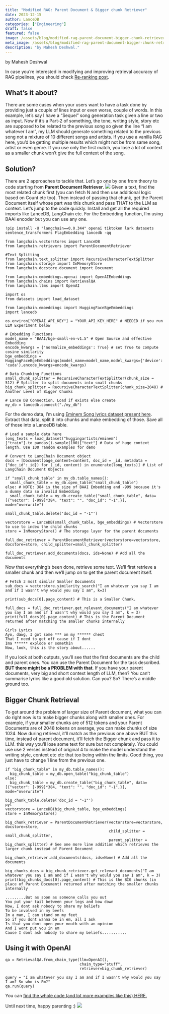 ```yaml
---
title: "Modified RAG: Parent Document & Bigger chunk Retriever"
date: 2023-12-15
author: LanceDB
categories: ["Engineering"]
draft: false
featured: false
image: /assets/blog/modified-rag-parent-document-bigger-chunk-retriever-62b3d1e79bc6/preview-image.png
meta_image: /assets/blog/modified-rag-parent-document-bigger-chunk-retriever-62b3d1e79bc6/preview-image.png
description: "by Mahesh Deshwal."
---
```


by Mahesh Deshwal

In case you’re interested in modifying and improving retrieval accuracy of RAG pipelines, you should check [Re-ranking post](https://medium.com/p/cf6eaec6d544).

## What’s it about?

There are some cases when your users want to have a task done by providing just a couple of lines input or even worse, couple of words. In this example, let’s say I have a “Sequel” song generation task given a line or two as input. Now if it’s a Part-2 of something, the tone, writing style, story etc are supposed to be related to the previous song so given the line “I am whatever I am”, my LLM should generate something related to the previous song not a mixture of 10 different songs and artists. If you use a vanilla RAG here, you’d be getting multiple results which might not be from same song, artist or even genre. If you use only the first match, you lose a lot of context as a smaller chunk won’t give the full context of the song.

## Solution?

There are 2 approaches to tackle that. Let’s go one by one from theory to code starting from **Parent Document Retriever**.
![](https://miro.medium.com/v2/resize:fit:550/1*0JHJPrAuvalxOsywuNxJqg.jpeg)
Given a text, find the most related chunk first (you can fetch N and then use additional logic based on Count etc too). Then instead of passing that chunk, get the Parent Document itself whose part was this chunk and pass THAT to the LLM as context. Let’s jump to the code quickly. Install and get all the required imports like LanceDB, LangChain etc. For the Embedding function, I’m using BAAI encoder but you can use any one.

    !pip install -U "langchain==0.0.344" openai tiktoken lark datasets sentence_transformers FlagEmbedding lancedb -qq

    from langchain.vectorstores import LanceDB
    from langchain.retrievers import ParentDocumentRetriever

    #Text Splitting
    from langchain.text_splitter import RecursiveCharacterTextSplitter
    from langchain.storage import InMemoryStore
    from langchain.docstore.document import Document

    from langchain.embeddings.openai import OpenAIEmbeddings
    from langchain.chains import RetrievalQA
    from langchain.llms import OpenAI

    import os
    from datasets import load_dataset

    from langchain.embeddings import HuggingFaceBgeEmbeddings
    import lancedb

    os.environ["OPENAI_API_KEY"] = "YOUR_API_KEY_HERE" # NEEDED if you run LLM Experiment below

    # Embedding Functions
    model_name = "BAAI/bge-small-en-v1.5" # Open Source and effective Embedding
    encode_kwargs = {'normalize_embeddings': True} # set True to compute cosine similarity
    bge_embeddings = HuggingFaceBgeEmbeddings(model_name=model_name,model_kwargs={'device': 'cuda'},encode_kwargs=encode_kwargs)

    # Data Chunking Functions
    small_chunk_splitter = RecursiveCharacterTextSplitter(chunk_size = 512) # Splitter to split documents into small chunks
    big_chunk_splitter = RecursiveCharacterTextSplitter(chunk_size=2048) # Another Level of Bigger Chunks

    # Lance DB Connection. Load if exists else create
    my_db = lancedb.connect("./my_db")

For the demo data, I’m using [Eminem Song lyrics dataset present here](https://huggingface.co/huggingartists/eminem). Extract that data, split it into chunks and make embedding of those. Save all of those into a LanceDB table.

    # Load a sample data here
    long_texts = load_dataset("huggingartists/eminem")["train"].to_pandas().sample(100)["text"] # Data of huge context length. Use 100 random examples for demo

    # Convert to LangChain Document object
    docs = [Document(page_content=content, doc_id = _id, metadata = {"doc_id":_id}) for (_id, content) in enumerate(long_texts)] # List of LangChain Document Objects

    if "small_chunk_table" in my_db.table_names():
      small_chunk_table = my_db.open_table("small_chunk_table")
    else: # NOTE: 384 is the size of BAAI Embedding and -999 because it's a dummy data so invalid Embedding
      small_chunk_table = my_db.create_table("small_chunk_table", data=[{"vector": [-999]*384, "text": "", "doc_id": "-1",}], mode="overwrite")

    small_chunk_table.delete('doc_id = "-1"')

    vectorstore = LanceDB(small_chunk_table, bge_embeddings) # Vectorstore to use to index the child chunks
    store = InMemoryStore() # The storage layer for the parent documents

    full_doc_retriever = ParentDocumentRetriever(vectorstore=vectorstore, docstore=store, child_splitter=small_chunk_splitter)

    full_doc_retriever.add_documents(docs, ids=None) # Add all the documents

Now that everything’s been done, retrieve some text. We’ll first retrieve a smaller chunk and then we’ll jump on to get the parent document itself.

    # Fetch 3 most similar Smaller Documents
    sub_docs = vectorstore.similarity_search("I am whatever you say I am and if I wasn't why would you say I am", k=3)

    print(sub_docs[0].page_content) # This is a Smaller Chunk.

    full_docs = full_doc_retriever.get_relevant_documents("I am whatever you say I am and if I wasn't why would you say I am", k = 3)
    print(full_docs[0].page_content) # This is the Parent Document returned after matching the smaller chunks internally

    Girls Lyrics
    Ayo, dawg, I got some *** on my ****** chest
    That I need to get off cause if I dont
    Ima ****** explode or somethin
    Now, look, this is the story about......

If you look at both outputs, you’ll see that the first documents are the child and parent ones. You can use the Parent Document for the task described. **BUT there might be a PROBLEM with that**. If you have your parent documents, very big and short context length of LLM, then? You can’t summarise lyrics like a good old solution. Can you? So? There’s a middle ground too.

## Bigger Chunk Retrieval

To get around the problem of larger size of Parent document, what you can do right now is to make bigger chunks along with smaller ones. For example, if your smaller chunks are of 512 tokens and your Parent Documents are of 2048 tokens on average, you can make chunks of size 1024. Now during retrieval, it’ll match as the previous one above BUT this time, instead of parent document, it’ll fetch the Bigger chunk and pass it to LLM. this way you’ll lose some text for sure but not completely. You could use use 2 verses instead of original 4 to make the model understand the writing style, context etc etc that too being within the limits. Good thing, you just have to change 1 line from the previous one.

    if "big_chunk_table" in my_db.table_names():
      big_chunk_table = my_db.open_table("big_chunk_table")
    else:
      big_chunk_table = my_db.create_table("big_chunk_table", data=[{"vector": [-999]*384, "text": "", "doc_id": "-1",}], mode="overwrite")

    big_chunk_table.delete('doc_id = "-1"')
    pyt
    vectorstore = LanceDB(big_chunk_table, bge_embeddings)
    store = InMemoryStore()

    big_chunk_retriever = ParentDocumentRetriever(vectorstore=vectorstore, docstore=store,
                                                  child_splitter = small_chunk_splitter,
                                                  parent_splitter = big_chunk_splitter) # See one more line addition which retrieves the larger chunk instead of Parent Document

    big_chunk_retriever.add_documents(docs, ids=None) # Add all the documents

    big_chunks_docs = big_chunk_retriever.get_relevant_documents("I am whatever you say I am and if I wasn't why would you say I am", k = 3)
    print(big_chunks_docs[0].page_content) # This is the BIG chunks (in place of Parent Document) returned after matching the smaller chunks internally

    .........But as soon as someone calls you out
    You put your tail between your legs and bow down
    Now, I dont ask nobody to share my beliefs
    To be involved in my beefs
    Im a man, I can stand on my feet
    So if you dont wanna be in em, all I ask
    Is that you dont open your mouth with an opinion
    And I wont put you in em
    Cause I dont ask nobody to share my beliefs...........

## Using it with OpenAI

    qa = RetrievalQA.from_chain_type(llm=OpenAI(),
                                     chain_type="stuff",
                                     retriever=big_chunk_retriever)

    query = "I am whatever you say I am and if I wasn't why would you say I am? So who is Em?"
    qa.run(query)

You can [find the whole code (and lot more examples like this) HERE.](https://github.com/lancedb/vectordb-recipes#examples)

Until next time, happy parenting :)
![](https://miro.medium.com/v2/resize:fit:550/1*lkDfUDQXYMUsnje8fM331Q.jpeg)
